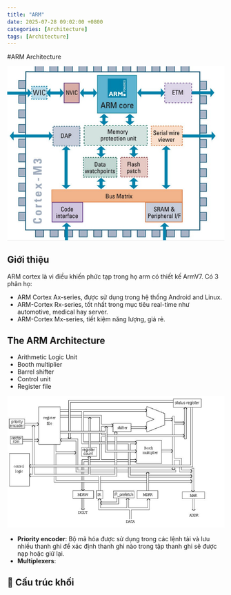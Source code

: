 ```yaml
---
title: "ARM"
date: 2025-07-28 09:02:00 +0800
categories: [Architecture]
tags: [Architecture]
---
```


#ARM Architecture

<!-- ## 📁 Nội dung
1. [Đặc điểm nổi bật](#-đặc-điểm-nổi-bật)  
2. [Cấu trúc khối](#-cấu-trúc-khối)  
3. [Thanh ghi & chế độ](#-thanh-ghi--chế-độ)  
4. [Lệnh A64 mẫu](#-lệnh-a64-mẫu)  
5. [Công cụ & tài liệu](#-công-cụ--tài-liệu)

--- -->

![alt text](/assets/Architecture/arm_architecture_MCU.png)
## Giới thiệu
ARM cortex là vi điều khiến phức tạp trong họ arm có thiết kế ArmV7. Có 3 phân họ:
- ARM Cortex Ax-series, được sử dụng trong hệ thống Android and Linux.
- ARM-Cortex Rx-series, tốt nhất trong mục tiêu real-time như automotive, medical hay server.
- ARM-Cortex Mx-series, tiết kiệm năng lượng, giá rẻ.

## The ARM Architecture
- Arithmetic Logic Unit
- Booth multiplier
- Barrel shifter
- Control unit
- Register file

![alt text](/assets/Architecture/arm_architecture_MPU.png)
- **Priority encoder**: Bộ mã hóa được sử dụng trong các lệnh tải và lưu nhiều thanh ghi để xác định thanh ghi nào trong tập thanh ghi sẽ được nạp hoặc giữ lại.
- **Multiplexers**: 

## 🧩 Cấu trúc khối
